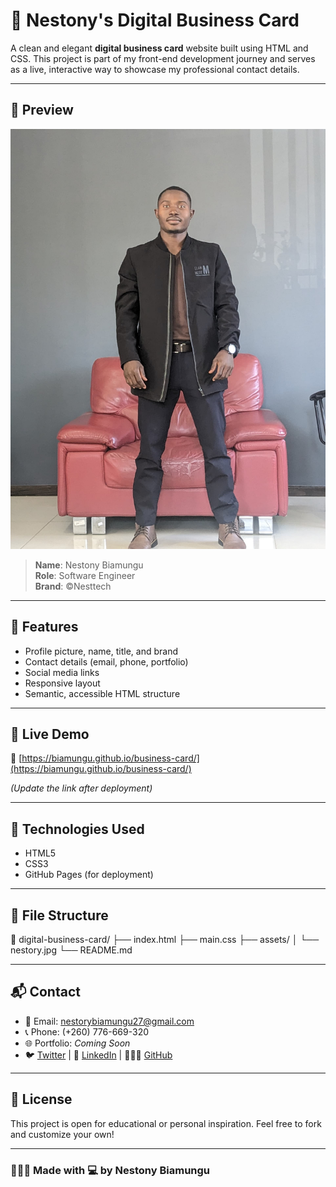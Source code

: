 # 💼 Nestony's Digital Business Card

A clean and elegant **digital business card** website built using HTML and CSS. This project is part of my front-end development journey and serves as a live, interactive way to showcase my professional contact details.

---

## 📸 Preview

![Preview Image](assets/nestory.jpg)

> **Name**: Nestony Biamungu  
> **Role**: Software Engineer  
> **Brand**: ©Nesttech

---

## 🌟 Features

- Profile picture, name, title, and brand  
- Contact details (email, phone, portfolio)  
- Social media links  
- Responsive layout  
- Semantic, accessible HTML structure

---


## 🚀 Live Demo

🔗 [https://biamungu.github.io/business-card/](https://biamungu.github.io/business-card/)


*(Update the link after deployment)*

---

## 🧰 Technologies Used

- HTML5  
- CSS3  
- GitHub Pages (for deployment)

---

## 📂 File Structure


📁 digital-business-card/
├── index.html
├── main.css
├── assets/
│ └── nestory.jpg
└── README.md



---

## 📬 Contact

- 📧 Email: [nestorybiamungu27@gmail.com](mailto:nestorybiamungu27@gmail.com)  
- 📞 Phone: (+260) 776-669-320  
- 🌐 Portfolio: *Coming Soon*  
- 🐦 [Twitter](#) | 💼 [LinkedIn](#) | 🧑🏽‍💻 [GitHub](#)

---

## 📝 License

This project is open for educational or personal inspiration. Feel free to fork and customize your own!

---

### 👨🏽‍💻 Made with 💻 by Nestony Biamungu
